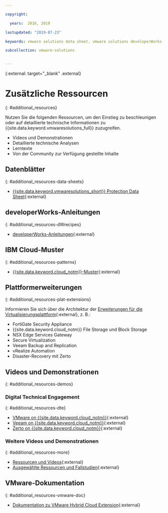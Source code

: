 ```yaml
---

copyright:

  years:  2016, 2019

lastupdated: "2019-07-23"

keywords: vmware solutions data sheet, vmware solutions developerWorks, vmware solutions video

subcollection: vmware-solutions


---
```


{:external: target="_blank" .external}

# Zusätzliche Ressourcen
{: #additional_resources}

Nutzen Sie die folgenden Ressourcen, um den Einstieg zu beschleunigen oder auf detaillierte technische Informationen zu {{site.data.keyword.vmwaresolutions_full}} zuzugreifen.
* Videos und Demonstrationen
* Detaillierte technische Analysen
* Lerntexte
* Von der Community zur Verfügung gestellte Inhalte

## Datenblätter
{: #additional_resources-data-sheets}

* [{{site.data.keyword.vmwaresolutions_short}} Protection Data Sheet](https://www.ibm.com/software/reports/compatibility/clarity-reports/report/html/softwareReqsForProduct?deliverableId=236C87407E7411E6BA51E79BE9476040){:external}

## developerWorks-Anleitungen
{: #additional_resources-dWrecipes}

* [developerWorks-Anleitungen](https://developer.ibm.com/recipes/tutorials/?s=VMware+Solutions){:external}

## IBM Cloud-Muster
{: #additional_resources-patterns}

* [{{site.data.keyword.cloud_notm}}-Muster](https://ibmcloudpatterns.mybluemix.net/#862581F800007C53/862581F800007DD5/862581D000837B23){:external}

## Plattformerweiterungen
{: #additional_resources-plat-extensions}

Informieren Sie sich über die Architektur der [Erweiterungen für die Virtualisierungsplattform](https://www.ibm.com/cloud/garage/architectures/virtualizationArchitecture/allvirtualizationextensions){:external}, z. B.:
* FortiGate Security Appliance
* {{site.data.keyword.cloud_notm}} File Storage und Block Storage
* NSX Edge Services Gateway
* Secure Virtualization
* Veeam Backup and Replication
* vRealize Automation
* Disaster-Recovery mit Zerto

## Videos und Demonstrationen
{: #additional_resources-demos}

### Digital Technical Engagement
{: #additional_resources-dte}

* [VMware on {{site.data.keyword.cloud_notm}}](https://www.ibm.com/demos/collection/IBM-Cloud-for-VMware-Solutions/){:external}
* [Veeam on {{site.data.keyword.cloud_notm}}](https://www.ibm.com/demos/collection/Veeam-on-IBM-Cloud){:external}
* [Zerto on {{site.data.keyword.cloud_notm}}](https://www.ibm.com/demos/collection/Zerto-on-IBM-Cloud){:external}

### Weitere Videos und Demonstrationen
{: #additional_resources-more}

* [Ressourcen und Videos](https://www.ibm.com/cloud/garage/architectures/virtualizationArchitecture/resources){:external}
* [Ausgewählte Ressourcen und Fallstudien](https://www.ibm.com/cloud/vmware){:external}

## VMware-Dokumentation
{: #additional_resources-vmware-doc}

* [Dokumentation zu VMware Hybrid Cloud Extension](https://cloud.vmware.com/vmware-hcx/resources){:external}
